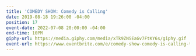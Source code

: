 ```yaml
---
title: 'COMEDY SHOW: Comedy is Calling'
date: 2019-08-18 19:26:00 -04:00
position: 17
event-date: 2022-07-08 20:00:00 -04:00
end-time: 10PM
giphy-url: https://media.giphy.com/media/xTk9ZNSEaGv7FtKY6s/giphy.gif
event-url: https://www.eventbrite.com/e/comedy-show-comedy-is-calling-tickets-373084494767
---
```



